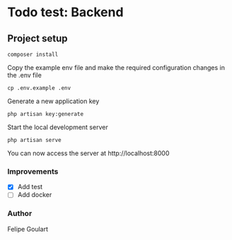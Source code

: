 # Todo test: Backend

## Project setup
```
composer install
```
Copy the example env file and make the required configuration changes in the .env file

    cp .env.example .env

Generate a new application key

    php artisan key:generate

Start the local development server

    php artisan serve

You can now access the server at http://localhost:8000

### Improvements
- [X] Add test
- [ ] Add docker

### Author
Felipe Goulart
